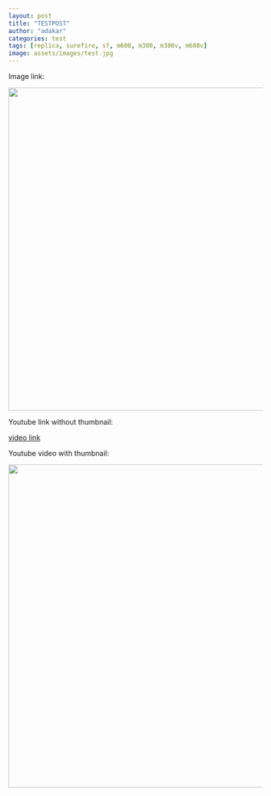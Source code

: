 ```yaml
---
layout: post
title: "TESTPOST"
author: "adakar"
categories: test
tags: [replica, surefire, sf, m600, m300, m300v, m600v]
image: assets/images/test.jpg
---
```


Image link:

[<img class="magnify" src="{{site.baseurl}}assets/images/PeltorWiring.png" width="640"/>]({{site.baseurl}}assets/images/PeltorWiring.png)


Youtube link without thumbnail:

[video link](https://youtu.be/aowfiOAUJhY)

Youtube video with thumbnail:
<div class="video-thumbnail">
  <a href="https://youtu.be/aowfiOAUJhY">
	<img src="https://i.ytimg.com/vi/aowfiOAUJhY/sddefault.jpg" width="640"/>
  </a>
</div>

